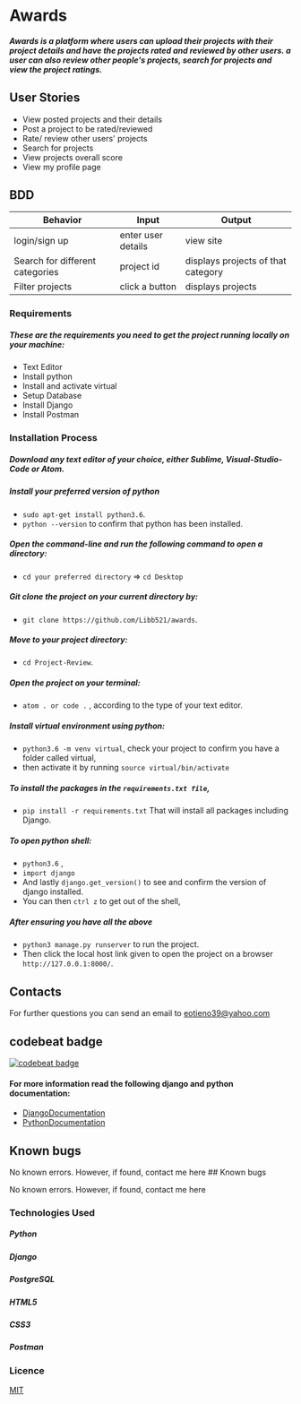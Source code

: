 # Awards

##### Awards is a platform where users can upload  their projects with their project details and have the projects rated and reviewed by other users. a user can also review other people's projects, search for projects and view the project ratings.

## User Stories

* View posted projects and their details
* Post a project to be rated/reviewed
* Rate/ review other users' projects
* Search for projects 
* View projects overall score
* View my profile page

## BDD

| Behavior                          | Input                                   | Output                             |
| --------------------------------- | --------------------------------------- | ---------------------------------- |
| login/sign up                | enter user details                                    | view site             |
| Search for different categories   | project id                             | displays projects of that category   |
| Filter projects   | click a button                          | displays projects |

### Requirements
##### These are the requirements you need to get the project running locally on your machine:
  - Text Editor
  - Install python
  - Install and activate virtual
  - Setup Database
  - Install Django
  - Install Postman



### Installation Process
##### Download any text editor of your choice, either Sublime, Visual-Studio-Code or Atom.
##### Install your preferred version of python
  - ```sudo apt-get install python3.6```.
  - ```python --version``` to confirm that python has been installed.
##### Open the command-line and run the following command to open a directory:
  - ```cd your preferred directory``` => ```cd Desktop```
##### Git clone the project on your current directory by:
  - ```git clone https://github.com/Libb521/awards```.
##### Move to your project directory:
- ```cd Project-Review```.
##### Open the project on your terminal:
  - ```atom . or code .``` , according to the type of your text editor.
##### Install virtual environment using python:
  - ```python3.6 -m venv virtual```, check your project to confirm you have a folder called virtual,
  - then activate it by running ```source virtual/bin/activate```
##### To install the packages in the ```requirements.txt file```,
  - ```pip install -r requirements.txt```  That will install all packages including Django.
##### To open python shell:
  - ```python3.6``` ,
  - ```import django```
  - And lastly ```django.get_version()``` to see and confirm the version of django installed.
  - You can then ```ctrl z``` to get out of the shell,
##### After ensuring you have all the above
  - ```python3 manage.py runserver``` to run the project.
  - Then click the local host link given to open the project on a browser ```http://127.0.0.1:8000/```.

## Contacts
For further questions you can send an email to eotieno39@yahoo.com

## codebeat badge
[![codebeat badge](https://codebeat.co/badges/07cfa214-d605-4d53-80f5-5325afc646d4)](https://codebeat.co/projects/github-com-libb521-awards-master)

#### For more information read the following django and python documentation:
  - [DjangoDocumentation](https://docs.djangoproject.com/en/1.11/intro/install/)
  - [PythonDocumentation](https://www.python.org/doc/)

## Known bugs

No known errors. However, if found, contact me here ## Known bugs

No known errors. However, if found, contact me here 

### Technologies Used
##### Python
##### Django
##### PostgreSQL
##### HTML5
##### CSS3
##### Postman

### Licence
[MIT](LICENSE)